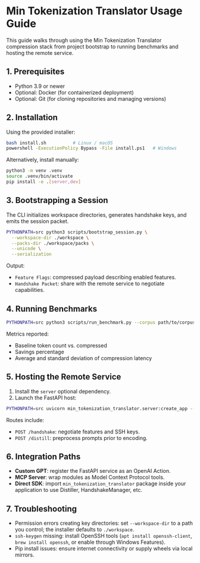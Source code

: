 # Min Tokenization Translator Usage Guide

This guide walks through using the Min Tokenization Translator compression stack from project bootstrap to running benchmarks and hosting the remote service.

## 1. Prerequisites

- Python 3.9 or newer
- Optional: Docker (for containerized deployment)
- Optional: Git (for cloning repositories and managing versions)

## 2. Installation

Using the provided installer:

```bash
bash install.sh          # Linux / macOS
powershell -ExecutionPolicy Bypass -File install.ps1   # Windows
```

Alternatively, install manually:

```bash
python3 -m venv .venv
source .venv/bin/activate
pip install -e .[server,dev]
```

## 3. Bootstrapping a Session

The CLI initializes workspace directories, generates handshake keys, and emits the session packet.

```bash
PYTHONPATH=src python3 scripts/bootstrap_session.py \
  --workspace-dir ./workspace \
  --packs-dir ./workspace/packs \
  --unicode \
  --serialization
```

Output:

- `Feature Flags`: compressed payload describing enabled features.
- `Handshake Packet`: share with the remote service to negotiate capabilities.

## 4. Running Benchmarks

```bash
PYTHONPATH=src python3 scripts/run_benchmark.py --corpus path/to/corpus.txt --runs 5 --unicode --serialization
```

Metrics reported:
- Baseline token count vs. compressed
- Savings percentage
- Average and standard deviation of compression latency

## 5. Hosting the Remote Service

1. Install the `server` optional dependency.
2. Launch the FastAPI host:

```bash
PYTHONPATH=src uvicorn min_tokenization_translator.server:create_app --host 0.0.0.0 --port 8080
```

Routes include:
- `POST /handshake`: negotiate features and SSH keys.
- `POST /distill`: preprocess prompts prior to encoding.

## 6. Integration Paths

- **Custom GPT**: register the FastAPI service as an OpenAI Action.
- **MCP Server**: wrap modules as Model Context Protocol tools.
- **Direct SDK**: import `min_tokenization_translator` package inside your application to use Distiller, HandshakeManager, etc.

## 7. Troubleshooting

- Permission errors creating key directories: set `--workspace-dir` to a path you control; the installer defaults to `./workspace`.
- `ssh-keygen` missing: install OpenSSH tools (`apt install openssh-client`, `brew install openssh`, or enable through Windows Features).
- Pip install issues: ensure internet connectivity or supply wheels via local mirrors.
